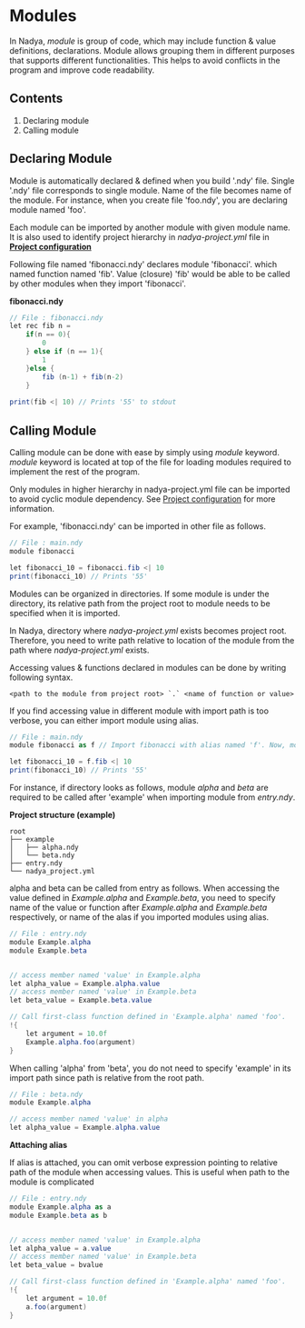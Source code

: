 # Modules

In Nadya, _module_ is group of code, which may include function & value definitions, declarations. Module allows
grouping them in different purposes that supports different functionalities. This helps to avoid conflicts in the program
and improve code readability.

## Contents
1. <a anchor="declaring-module"> Declaring module </a>
2. <a anchor="calling-module"> Calling module </a>

## Declaring Module

Module is automatically declared & defined when you build '.ndy' file. Single '.ndy' file corresponds to single module.
Name of the file becomes name of the module. For instance, when you create file 'foo.ndy', you are declaring module named 'foo'.

Each module can be imported by another module with given module name. It is also used to identify project hierarchy in 
_nadya-project.yml_ file in 
<a href="Project-configuration.md">__Project configuration__</a>

Following file named 'fibonacci.ndy' declares module 'fibonacci'. which named function named 'fib'.
Value (closure) 'fib' would be able to be called by other modules when they import 'fibonacci'.

__fibonacci.ndy__
```c#
// File : fibonacci.ndy
let rec fib n = 
    if(n == 0){
        0
    } else if (n == 1){
        1
    }else {
        fib (n-1) + fib(n-2)
    }
    
print(fib <| 10) // Prints '55' to stdout

```

## Calling Module

Calling module can be done with ease by simply using _module_ keyword. _module_ keyword is located at top of the file for 
loading modules required to implement the rest of the program. 

<note>Only modules in higher hierarchy in nadya-project.yml file can be imported to avoid cyclic module dependency. See <a href="Project-configuration.md">Project configuration</a>
 for more information.</note>

For example, 'fibonacci.ndy' can be imported in other file as follows.

```c#
// File : main.ndy
module fibonacci

let fibonacci_10 = fibonacci.fib <| 10
print(fibonacci_10) // Prints '55'
```

Modules can be organized in directories. If some module is under the directory, its relative path from the project root to module 
needs to be specified when it is imported.

In Nadya, directory where _nadya-project.yml_ exists becomes project root. Therefore, you need to write path relative to location of the module from
the path where _nadya-project.yml_ exists.

Accessing values & functions declared in modules can be done by writing following syntax.

```BNF
<path to the module from project root> `.` <name of function or value>
```

If you find accessing value in different module with import path is too verbose, you can either import module using alias.

```c#
// File : main.ndy
module fibonacci as f // Import fibonacci with alias named 'f'. Now, module 'fibonacci' can be called with 'f'.

let fibonacci_10 = f.fib <| 10
print(fibonacci_10) // Prints '55'
```


For instance, if directory looks as follows,
module _alpha_ and _beta_ are required to be called after 'example' when importing module from _entry.ndy_.

__Project structure (example)__
```
root
├── example
│   ├── alpha.ndy
│   └── beta.ndy
├── entry.ndy
└── nadya_project.yml
```

alpha and beta can be called from entry as follows. When accessing the value defined in _Example.alpha_ and _Example.beta_, 
you need to specify name of the value or function after _Example.alpha_ and _Example.beta_ respectively, or name of the alas if you
imported modules using alias.

```c#
// File : entry.ndy
module Example.alpha
module Example.beta


// access member named 'value' in Example.alpha
let alpha_value = Example.alpha.value
// access member named 'value' in Example.beta
let beta_value = Example.beta.value

// Call first-class function defined in 'Example.alpha' named 'foo'.
!{
    let argument = 10.0f
    Example.alpha.foo(argument)
}
```

When calling 'alpha' from 'beta', you do not need to specify 'example' in its import path since path is relative from the root path.

```c#
// File : beta.ndy
module Example.alpha

// access member named 'value' in alpha
let alpha_value = Example.alpha.value
```

__Attaching alias__

If alias is attached, you can omit verbose expression pointing to relative path of the module when accessing values.
This is useful when path to the module is complicated

```c#
// File : entry.ndy
module Example.alpha as a
module Example.beta as b


// access member named 'value' in Example.alpha
let alpha_value = a.value
// access member named 'value' in Example.beta
let beta_value = bvalue

// Call first-class function defined in 'Example.alpha' named 'foo'.
!{
    let argument = 10.0f
    a.foo(argument)
}
```
